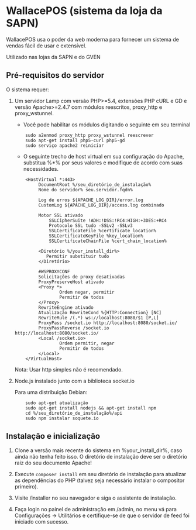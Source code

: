 # WallacePOS (sistema da loja da SAPN)

WallacePOS usa o poder da web moderna para fornecer um sistema de vendas fácil de usar e extensível.

Utilizado nas lojas da SAPN e do GVEN

## Pré-requisitos do servidor

O sistema requer:

1. Um servidor Lamp com versão PHP>=5.4, extensões PHP cURL e GD e versão Apache>=2.4.7 com módulos reescritos, proxy_http e proxy_wstunnel.

     - Você pode habilitar os módulos digitando o seguinte em seu terminal

     ```
         sudo a2enmod proxy_http proxy_wstunnel reescrever
         sudo apt-get install php5-curl php5-gd
         sudo serviço apache2 reiniciar
     ```

     - O seguinte trecho de host virtual em sua configuração do Apache, substitua %*% por seus valores e modifique de acordo com suas necessidades.


     ```
         <HostVirtual *:443>
              DocumentRoot %/seu_diretório_de_instalação%
              Nome do servidor% seu.servidor.fqdn%

              Log de erros ${APACHE_LOG_DIR}/error.log
              CustomLog ${APACHE_LOG_DIR}/access.log combinado

              Motor SSL ativado
                  SSLCipherSuite !ADH:!DSS:!RC4:HIGH:+3DES:+RC4
                  Protocolo SSL tudo -SSLv2 -SSLv3
                  SSLCertificateFile %certificate_location%
                  SSLCertificateKeyFile %key_location%
                  SSLCertificateChainFile %cert_chain_location%

              <Diretório %/your_install_dir%>
                 Permitir substituir tudo
              </Diretório>

              #WSPROXYCONF
              Solicitações de proxy desativadas
              ProxyPreserveHost ativado
              <Proxy *>
                      Ordem negar, permitir
                      Permitir de todos
              </Proxy>
              RewriteEngine ativado
              Atualização RewriteCond %{HTTP:Connection} [NC]
              RewriteRule /(.*) ws://localhost:8080/$1 [P,L]
              ProxyPass /socket.io http://localhost:8080/socket.io/
              ProxyPassReverse /socket.io http://localhost:8080/socket.io/
              <Local /socket.io>
                      Ordem permitir, negar
                      Permitir de todos
              </Local>
         </VirtualHost>
     ```

     Nota: Usar http simples não é recomendado.

2. Node.js instalado junto com a biblioteca socket.io

     Para uma distribuição Debian:

     ```
         sudo apt-get atualização
         sudo apt-get install nodejs && apt-get install npm
         cd %/seu_diretório_de_instalação%/api
         sudo npm instalar soquete.io
     ```

## Instalação e inicialização

1. Clone a versão mais recente do sistema em %your_install_dir%, caso ainda não tenha feito isso.
    O diretório de instalação deve ser o diretório raiz do seu documento Apache!
   
2. Execute `composer install` em seu diretório de instalação para atualizar as dependências do PHP (talvez seja necessário instalar o compositor primeiro).

3. Visite /installer no seu navegador e siga o assistente de instalação.

4. Faça login no painel de administração em /admin, no menu vá para Configurações -> Utilitários e certifique-se de que o servidor de feed foi iniciado com sucesso.
